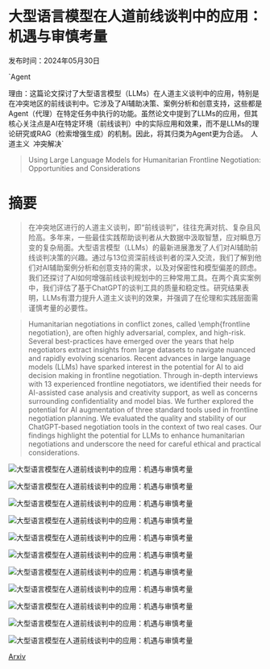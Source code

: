 # 大型语言模型在人道前线谈判中的应用：机遇与审慎考量

发布时间：2024年05月30日

`Agent

理由：这篇论文探讨了大型语言模型（LLMs）在人道主义谈判中的应用，特别是在冲突地区的前线谈判中。它涉及了AI辅助决策、案例分析和创意支持，这些都是Agent（代理）在特定任务中执行的功能。虽然论文中提到了LLMs的应用，但其核心关注点是AI在特定环境（前线谈判）中的实际应用和效果，而不是LLMs的理论研究或RAG（检索增强生成）的机制。因此，将其归类为Agent更为合适。` `人道主义` `冲突解决`

> Using Large Language Models for Humanitarian Frontline Negotiation: Opportunities and Considerations

# 摘要

> 在冲突地区进行的人道主义谈判，即“前线谈判”，往往充满对抗、复杂且风险高。多年来，一些最佳实践帮助谈判者从大数据中汲取智慧，应对瞬息万变的复杂局面。大型语言模型（LLMs）的最新进展激发了人们对AI辅助前线谈判决策的兴趣。通过与13位资深前线谈判者的深入交流，我们了解到他们对AI辅助案例分析和创意支持的需求，以及对保密性和模型偏差的顾虑。我们还探讨了AI如何增强前线谈判规划中的三种常用工具。在两个真实案例中，我们评估了基于ChatGPT的谈判工具的质量和稳定性。研究结果表明，LLMs有潜力提升人道主义谈判的效果，并强调了在伦理和实践层面需谨慎考量的必要性。

> Humanitarian negotiations in conflict zones, called \emph{frontline negotiation}, are often highly adversarial, complex, and high-risk. Several best-practices have emerged over the years that help negotiators extract insights from large datasets to navigate nuanced and rapidly evolving scenarios. Recent advances in large language models (LLMs) have sparked interest in the potential for AI to aid decision making in frontline negotiation. Through in-depth interviews with 13 experienced frontline negotiators, we identified their needs for AI-assisted case analysis and creativity support, as well as concerns surrounding confidentiality and model bias. We further explored the potential for AI augmentation of three standard tools used in frontline negotiation planning. We evaluated the quality and stability of our ChatGPT-based negotiation tools in the context of two real cases. Our findings highlight the potential for LLMs to enhance humanitarian negotiations and underscore the need for careful ethical and practical considerations.

![大型语言模型在人道前线谈判中的应用：机遇与审慎考量](../../../paper_images/2405.20195/Flowchart.png)

![大型语言模型在人道前线谈判中的应用：机遇与审慎考量](../../../paper_images/2405.20195/benchmark_ioa_hfa.png)

![大型语言模型在人道前线谈判中的应用：机遇与审慎考量](../../../paper_images/2405.20195/iceberg.jpg)

![大型语言模型在人道前线谈判中的应用：机遇与审慎考量](../../../paper_images/2405.20195/stakeholder.jpg)

![大型语言模型在人道前线谈判中的应用：机遇与审慎考量](../../../paper_images/2405.20195/cos_sim_BERT_iceberg_css_fwb.png)

![大型语言模型在人道前线谈判中的应用：机遇与审慎考量](../../../paper_images/2405.20195/cos_sim_BERT_iceberg_css_hfa.png)

![大型语言模型在人道前线谈判中的应用：机遇与审慎考量](../../../paper_images/2405.20195/cos_sim_BERT_IoA_fwb.png)

![大型语言模型在人道前线谈判中的应用：机遇与审慎考量](../../../paper_images/2405.20195/cos_sim_BERT_IoA_hfa.png)

![大型语言模型在人道前线谈判中的应用：机遇与审慎考量](../../../paper_images/2405.20195/cos_sim_BERT_shm_fwb.png)

![大型语言模型在人道前线谈判中的应用：机遇与审慎考量](../../../paper_images/2405.20195/cos_sim_BERT_shm_hfa.png)

![大型语言模型在人道前线谈判中的应用：机遇与审慎考量](../../../paper_images/2405.20195/benchmark_iceberg_css_hfa.png)

[Arxiv](https://arxiv.org/abs/2405.20195)
